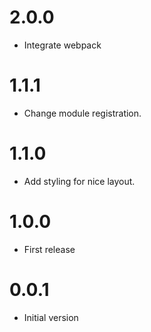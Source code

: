 # 2.0.0

- Integrate webpack

# 1.1.1

- Change module registration. 

# 1.1.0

- Add styling for nice layout. 

# 1.0.0

- First release

# 0.0.1

- Initial version
